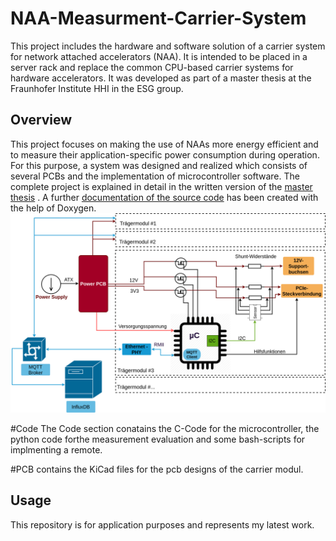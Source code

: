 # NAA-Measurment-Carrier-System

This project includes the hardware and software solution of a carrier system for network attached accelerators (NAA). It is intended to be placed in a server rack and replace the common CPU-based carrier systems for hardware accelerators. It was developed as part of a master thesis at the Fraunhofer Institute HHI in the ESG group.


## Overview

This project focuses on making the use of NAAs more energy efficient and to measure their application-specific power consumption during operation. For this purpose, a system was designed and realized which consists of several PCBs and the implementation of microcontroller software. The complete project is explained in detail in the written version of the [master thesis](Doku/MasterThesis_NAA_Mess_TrägerSystem_PaulMamatis.pdf)
. A further [documentation of the source code](Doku/doxygen_out/html/index.html) has been created with the help of Doxygen.
![Overview](Doku/images/Gesamt_uebersicht.png)

#Code 
The Code section conatains the C-Code for the microcontroller, the python code forthe measurement evaluation and some bash-scripts for implmenting a remote. 

#PCB
contains the KiCad files for the pcb designs of the carrier modul.

## Usage

This repository is for application purposes and represents my latest work. 
